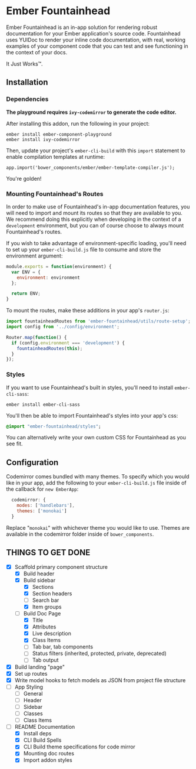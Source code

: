 # Ember Fountainhead

Ember Fountainhead is an in-app solution for rendering robust documentation for
your Ember application's source code. Fountainhead uses YUIDoc to render your
inline code documentation, with real, working examples of your component code
that you can test and see functioning in the context of your docs.

It Just Works™.

## Installation

### Dependencies

**The playground requires `ivy-codemirror` to generate the code editor.**

After installing this addon, run the following in your project:

```
ember install ember-component-playground
ember install ivy-codemirror
```

Then, update your project's `ember-cli-build` with this `import` statement to enable compilation templates at runtime:

```
app.import('bower_components/ember/ember-template-compiler.js');
```

You're golden!

### Mounting Fountainhead's Routes

In order to make use of Fountainhead's in-app documentation features, you will
need to import and mount its routes so that they are available to you. We recommend
doing this explicitly when developing in the context of a `development` environment,
but you can of course choose to always mount Fountainhead's routes.

If you wish to take advantage of environment-specific loading, you'll need to
set up your `ember-cli-build.js` file to consume and store the environment argument:

```javascript
module.exports = function(environment) {
  var ENV = {
    environment: environment
  };

  return ENV;
}
```

To mount the routes, make these additions in your app's `router.js`:

```javascript
import fountainheadRoutes from 'ember-fountainhead/utils/route-setup';
import config from '../config/environment';

Router.map(function() {
  if (config.environment === 'development') {
    fountainheadRoutes(this);
  }
});
```

### Styles

If you want to use Fountainhead's built in styles, you'll need to install `ember-cli-sass`:

```
ember install ember-cli-sass
```

You'll then be able to import Fountainhead's styles into your app's css:

```sass
@import "ember-fountainhead/styles";
```

You can alternatively write your own custom CSS for Fountainhead as you see fit.

## Configuration

Codemirror comes bundled with many themes. To specify which you would like in
your app, add the following to your `ember-cli-build.js` file inside of the
callback for `new EmberApp`:

```javascript
  codemirror: {
    modes: ['handlebars'],
    themes: ['monokai']
  }
```

Replace "`monokai`" with whichever theme you would like to use. Themes are available
in the codemirror folder inside of `bower_components`.

## THINGS TO GET DONE

- [x] Scaffold primary component structure
  - [x] Build header
  - [x] Build sidebar
    - [x] Sections
    - [x] Section headers
    - [ ] Search bar
    - [x] Item groups
  - [ ] Build Doc Page
    - [x] Title
    - [x] Attributes
    - [x] Live description
    - [x] Class Items
    - [ ] Tab bar, tab components
    - [ ] Status filters (inherited, protected, private, deprecated)
    - [ ] Tab output
- [x] Build landing "page"
- [x] Set up routes
- [x] Write model hooks to fetch models as JSON from project file structure
- [ ] App Styling
  - [ ] General
  - [ ] Header
  - [ ] Sidebar
  - [ ] Classes
  - [ ] Class Items
- [ ] README Documentation
  - [x] Install deps
  - [x] CLI Build Spells
  - [x] CLI Build theme specifications for code mirror
  - [x] Mounting doc routes
  - [x] Import addon styles
